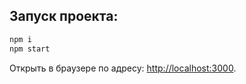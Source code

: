 ## Запуск проекта: 

```bash
npm i
npm start
```


Открыть в браузере по адресу: [http://localhost:3000](http://localhost:3000).
